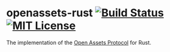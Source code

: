 # openassets-rust [![Build Status](https://travis-ci.org/chaintope/openassets-rust.svg?branch=master)](https://travis-ci.org/chaintope/openassets-rust)  [![MIT License](http://img.shields.io/badge/license-MIT-blue.svg?style=flat)](LICENSE)

The implementation of the [Open Assets Protocol](https://github.com/OpenAssets/open-assets-protocol) for Rust.

